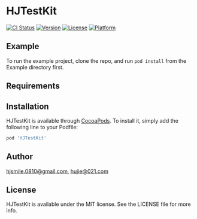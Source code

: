# HJTestKit

[![CI Status](https://img.shields.io/travis/hjsmile.0810@gmail.com/HJTestKit.svg?style=flat)](https://travis-ci.org/hjsmile.0810@gmail.com/HJTestKit)
[![Version](https://img.shields.io/cocoapods/v/HJTestKit.svg?style=flat)](https://cocoapods.org/pods/HJTestKit)
[![License](https://img.shields.io/cocoapods/l/HJTestKit.svg?style=flat)](https://cocoapods.org/pods/HJTestKit)
[![Platform](https://img.shields.io/cocoapods/p/HJTestKit.svg?style=flat)](https://cocoapods.org/pods/HJTestKit)

## Example

To run the example project, clone the repo, and run `pod install` from the Example directory first.

## Requirements

## Installation

HJTestKit is available through [CocoaPods](https://cocoapods.org). To install
it, simply add the following line to your Podfile:

```ruby
pod 'HJTestKit'
```

## Author

hjsmile.0810@gmail.com, hujie@021.com

## License

HJTestKit is available under the MIT license. See the LICENSE file for more info.
